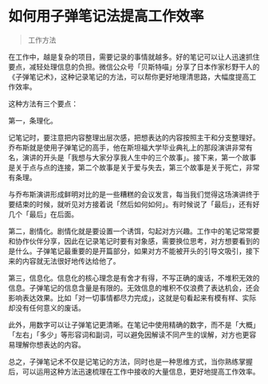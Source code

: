 # 如何用子弹笔记法提高工作效率

> 工作方法

在工作中，越是复杂的项目，需要记录的事情就越多。好的笔记可以让人迅速抓住要点，减轻处理信息的负担。微信公众号「贝斯特喵」分享了日本作家杉野干人的《子弹笔记术》，这种记录笔记的方法，可以帮你更好地理清思路，大幅度提高工作效率。

这种方法有三个要点：

第一，条理化。

记笔记时，要注意把内容整理出层次感，把想表达的内容按照主干和分支整理好。乔布斯就是使用子弹笔记的高手，他在斯坦福大学毕业典礼上的那段演讲非常有名，演讲的开头是「我想与大家分享我人生中的三个故事」。接下来，第一个故事是关于点与点的连接，第二个故事是关于爱与失去，第三个故事是关于死亡，非常有条理。

与乔布斯演讲形成鲜明对比的是一些糟糕的会议发言，每当我们觉得这场演讲终于要结束的时候，就听见对方接着说「然后如何如何」。有时候说了「最后」，还有好几个「最后」在后面。

第二，剧情化。剧情化就是要设置一个诱饵，勾起对方兴趣。工作中的笔记常常要和协作伙伴分享，因此在记录笔记时要有对象感，需要换位思考，对方想要看到的是什么。子弹笔记最重要的是开篇部分，如果对方不能被开头的引导文吸引，接下来的内容就无法很好地传达给他了。

第三，信息化。信息化的核心理念是有舍才有得，不写正确的废话，不堆积无效的信息。子弹笔记的信息含量是有限的。无效信息的堆积不仅浪费了表达机会，还会影响表达效果。比如「对一切事情都尽力完成」，这就是句看起来有模有样、实际却没有任何意义的废话。

此外，用数字可以让子弹笔记更清晰。在笔记中使用精确的数字，而不是「大概」「左右」「多少」等形容词和副词，可以避免因解读不同产生的误解，对方也更容易理解你想表达的内容。

总之，子弹笔记术不仅是记笔记的方法，同时也是一种思维方式，当你熟练掌握后，可以运用这种方法迅速梳理在工作中接收的大量信息，更好地提高工作效率。

